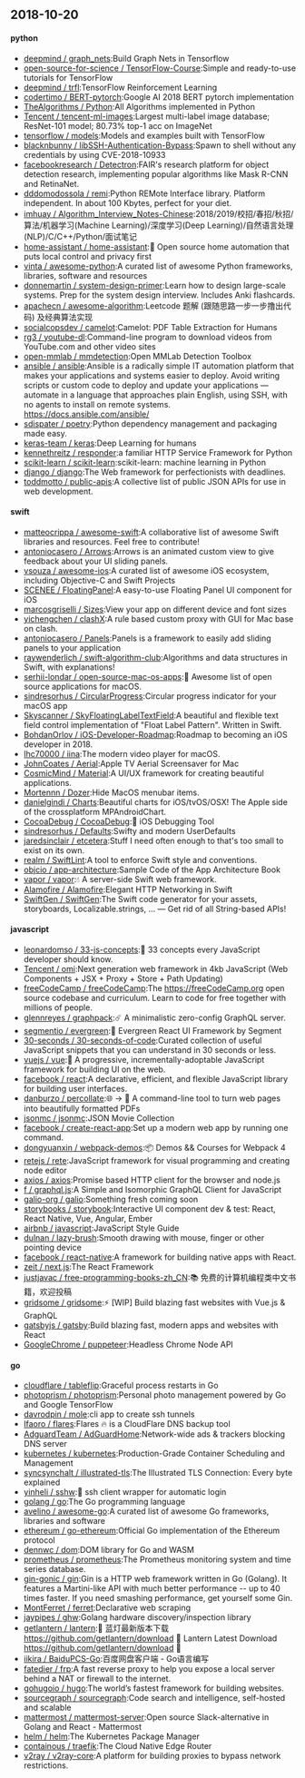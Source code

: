 ## 2018-10-20

#### python
* [deepmind / graph_nets](https://github.com/deepmind/graph_nets):Build Graph Nets in Tensorflow
* [open-source-for-science / TensorFlow-Course](https://github.com/open-source-for-science/TensorFlow-Course):Simple and ready-to-use tutorials for TensorFlow
* [deepmind / trfl](https://github.com/deepmind/trfl):TensorFlow Reinforcement Learning
* [codertimo / BERT-pytorch](https://github.com/codertimo/BERT-pytorch):Google AI 2018 BERT pytorch implementation
* [TheAlgorithms / Python](https://github.com/TheAlgorithms/Python):All Algorithms implemented in Python
* [Tencent / tencent-ml-images](https://github.com/Tencent/tencent-ml-images):Largest multi-label image database; ResNet-101 model; 80.73% top-1 acc on ImageNet
* [tensorflow / models](https://github.com/tensorflow/models):Models and examples built with TensorFlow
* [blacknbunny / libSSH-Authentication-Bypass](https://github.com/blacknbunny/libSSH-Authentication-Bypass):Spawn to shell without any credentials by using CVE-2018-10933
* [facebookresearch / Detectron](https://github.com/facebookresearch/Detectron):FAIR's research platform for object detection research, implementing popular algorithms like Mask R-CNN and RetinaNet.
* [dddomodossola / remi](https://github.com/dddomodossola/remi):Python REMote Interface library. Platform independent. In about 100 Kbytes, perfect for your diet.
* [imhuay / Algorithm_Interview_Notes-Chinese](https://github.com/imhuay/Algorithm_Interview_Notes-Chinese):2018/2019/校招/春招/秋招/算法/机器学习(Machine Learning)/深度学习(Deep Learning)/自然语言处理(NLP)/C/C++/Python/面试笔记
* [home-assistant / home-assistant](https://github.com/home-assistant/home-assistant):🏡
Open source home automation that puts local control and privacy first
* [vinta / awesome-python](https://github.com/vinta/awesome-python):A curated list of awesome Python frameworks, libraries, software and resources
* [donnemartin / system-design-primer](https://github.com/donnemartin/system-design-primer):Learn how to design large-scale systems. Prep for the system design interview. Includes Anki flashcards.
* [apachecn / awesome-algorithm](https://github.com/apachecn/awesome-algorithm):Leetcode 题解 (跟随思路一步一步撸出代码) 及经典算法实现
* [socialcopsdev / camelot](https://github.com/socialcopsdev/camelot):Camelot: PDF Table Extraction for Humans
* [rg3 / youtube-dl](https://github.com/rg3/youtube-dl):Command-line program to download videos from YouTube.com and other video sites
* [open-mmlab / mmdetection](https://github.com/open-mmlab/mmdetection):Open MMLab Detection Toolbox
* [ansible / ansible](https://github.com/ansible/ansible):Ansible is a radically simple IT automation platform that makes your applications and systems easier to deploy. Avoid writing scripts or custom code to deploy and update your applications — automate in a language that approaches plain English, using SSH, with no agents to install on remote systems. https://docs.ansible.com/ansible/
* [sdispater / poetry](https://github.com/sdispater/poetry):Python dependency management and packaging made easy.
* [keras-team / keras](https://github.com/keras-team/keras):Deep Learning for humans
* [kennethreitz / responder](https://github.com/kennethreitz/responder):a familiar HTTP Service Framework for Python
* [scikit-learn / scikit-learn](https://github.com/scikit-learn/scikit-learn):scikit-learn: machine learning in Python
* [django / django](https://github.com/django/django):The Web framework for perfectionists with deadlines.
* [toddmotto / public-apis](https://github.com/toddmotto/public-apis):A collective list of public JSON APIs for use in web development.

#### swift
* [matteocrippa / awesome-swift](https://github.com/matteocrippa/awesome-swift):A collaborative list of awesome Swift libraries and resources. Feel free to contribute!
* [antoniocasero / Arrows](https://github.com/antoniocasero/Arrows):Arrows is an animated custom view to give feedback about your UI sliding panels.
* [vsouza / awesome-ios](https://github.com/vsouza/awesome-ios):A curated list of awesome iOS ecosystem, including Objective-C and Swift Projects
* [SCENEE / FloatingPanel](https://github.com/SCENEE/FloatingPanel):A easy-to-use Floating Panel UI component for iOS
* [marcosgriselli / Sizes](https://github.com/marcosgriselli/Sizes):View your app on different device and font sizes
* [yichengchen / clashX](https://github.com/yichengchen/clashX):A rule based custom proxy with GUI for Mac base on clash.
* [antoniocasero / Panels](https://github.com/antoniocasero/Panels):Panels is a framework to easily add sliding panels to your application
* [raywenderlich / swift-algorithm-club](https://github.com/raywenderlich/swift-algorithm-club):Algorithms and data structures in Swift, with explanations!
* [serhii-londar / open-source-mac-os-apps](https://github.com/serhii-londar/open-source-mac-os-apps):🚀
Awesome list of open source applications for macOS.
* [sindresorhus / CircularProgress](https://github.com/sindresorhus/CircularProgress):Circular progress indicator for your macOS app
* [Skyscanner / SkyFloatingLabelTextField](https://github.com/Skyscanner/SkyFloatingLabelTextField):A beautiful and flexible text field control implementation of "Float Label Pattern". Written in Swift.
* [BohdanOrlov / iOS-Developer-Roadmap](https://github.com/BohdanOrlov/iOS-Developer-Roadmap):Roadmap to becoming an iOS developer in 2018.
* [lhc70000 / iina](https://github.com/lhc70000/iina):The modern video player for macOS.
* [JohnCoates / Aerial](https://github.com/JohnCoates/Aerial):Apple TV Aerial Screensaver for Mac
* [CosmicMind / Material](https://github.com/CosmicMind/Material):A UI/UX framework for creating beautiful applications.
* [Mortennn / Dozer](https://github.com/Mortennn/Dozer):Hide MacOS menubar items.
* [danielgindi / Charts](https://github.com/danielgindi/Charts):Beautiful charts for iOS/tvOS/OSX! The Apple side of the crossplatform MPAndroidChart.
* [CocoaDebug / CocoaDebug](https://github.com/CocoaDebug/CocoaDebug):🚀
iOS Debugging Tool
* [sindresorhus / Defaults](https://github.com/sindresorhus/Defaults):Swifty and modern UserDefaults
* [jaredsinclair / etcetera](https://github.com/jaredsinclair/etcetera):Stuff I need often enough to that's too small to exist on its own.
* [realm / SwiftLint](https://github.com/realm/SwiftLint):A tool to enforce Swift style and conventions.
* [objcio / app-architecture](https://github.com/objcio/app-architecture):Sample Code of the App Architecture Book
* [vapor / vapor](https://github.com/vapor/vapor):💧
A server-side Swift web framework.
* [Alamofire / Alamofire](https://github.com/Alamofire/Alamofire):Elegant HTTP Networking in Swift
* [SwiftGen / SwiftGen](https://github.com/SwiftGen/SwiftGen):The Swift code generator for your assets, storyboards, Localizable.strings, … — Get rid of all String-based APIs!

#### javascript
* [leonardomso / 33-js-concepts](https://github.com/leonardomso/33-js-concepts):📜
33 concepts every JavaScript developer should know.
* [Tencent / omi](https://github.com/Tencent/omi):Next generation web framework in 4kb JavaScript (Web Components + JSX + Proxy + Store + Path Updating)
* [freeCodeCamp / freeCodeCamp](https://github.com/freeCodeCamp/freeCodeCamp):The https://freeCodeCamp.org open source codebase and curriculum. Learn to code for free together with millions of people.
* [glennreyes / graphpack](https://github.com/glennreyes/graphpack):☄️
A minimalistic zero-config GraphQL server.
* [segmentio / evergreen](https://github.com/segmentio/evergreen):🌲
Evergreen React UI Framework by Segment
* [30-seconds / 30-seconds-of-code](https://github.com/30-seconds/30-seconds-of-code):Curated collection of useful JavaScript snippets that you can understand in 30 seconds or less.
* [vuejs / vue](https://github.com/vuejs/vue):🖖
A progressive, incrementally-adoptable JavaScript framework for building UI on the web.
* [facebook / react](https://github.com/facebook/react):A declarative, efficient, and flexible JavaScript library for building user interfaces.
* [danburzo / percollate](https://github.com/danburzo/percollate):🌐
→
📖
A command-line tool to turn web pages into beautifully formatted PDFs
* [jsonmc / jsonmc](https://github.com/jsonmc/jsonmc):JSON Movie Collection
* [facebook / create-react-app](https://github.com/facebook/create-react-app):Set up a modern web app by running one command.
* [dongyuanxin / webpack-demos](https://github.com/dongyuanxin/webpack-demos):📦
Demos && Courses for Webpack 4
* [retejs / rete](https://github.com/retejs/rete):JavaScript framework for visual programming and creating node editor
* [axios / axios](https://github.com/axios/axios):Promise based HTTP client for the browser and node.js
* [f / graphql.js](https://github.com/f/graphql.js):A Simple and Isomorphic GraphQL Client for JavaScript
* [galio-org / galio](https://github.com/galio-org/galio):Something fresh coming soon
* [storybooks / storybook](https://github.com/storybooks/storybook):Interactive UI component dev & test: React, React Native, Vue, Angular, Ember
* [airbnb / javascript](https://github.com/airbnb/javascript):JavaScript Style Guide
* [dulnan / lazy-brush](https://github.com/dulnan/lazy-brush):Smooth drawing with mouse, finger or other pointing device
* [facebook / react-native](https://github.com/facebook/react-native):A framework for building native apps with React.
* [zeit / next.js](https://github.com/zeit/next.js):The React Framework
* [justjavac / free-programming-books-zh_CN](https://github.com/justjavac/free-programming-books-zh_CN):📚
免费的计算机编程类中文书籍，欢迎投稿
* [gridsome / gridsome](https://github.com/gridsome/gridsome):⚡️
[WIP] Build blazing fast websites with Vue.js & GraphQL
* [gatsbyjs / gatsby](https://github.com/gatsbyjs/gatsby):Build blazing fast, modern apps and websites with React
* [GoogleChrome / puppeteer](https://github.com/GoogleChrome/puppeteer):Headless Chrome Node API

#### go
* [cloudflare / tableflip](https://github.com/cloudflare/tableflip):Graceful process restarts in Go
* [photoprism / photoprism](https://github.com/photoprism/photoprism):Personal photo management powered by Go and Google TensorFlow
* [davrodpin / mole](https://github.com/davrodpin/mole):cli app to create ssh tunnels
* [lfaoro / flares](https://github.com/lfaoro/flares):Flares
🔥
is a CloudFlare DNS backup tool
* [AdguardTeam / AdGuardHome](https://github.com/AdguardTeam/AdGuardHome):Network-wide ads & trackers blocking DNS server
* [kubernetes / kubernetes](https://github.com/kubernetes/kubernetes):Production-Grade Container Scheduling and Management
* [syncsynchalt / illustrated-tls](https://github.com/syncsynchalt/illustrated-tls):The Illustrated TLS Connection: Every byte explained
* [yinheli / sshw](https://github.com/yinheli/sshw):🐝
ssh client wrapper for automatic login
* [golang / go](https://github.com/golang/go):The Go programming language
* [avelino / awesome-go](https://github.com/avelino/awesome-go):A curated list of awesome Go frameworks, libraries and software
* [ethereum / go-ethereum](https://github.com/ethereum/go-ethereum):Official Go implementation of the Ethereum protocol
* [dennwc / dom](https://github.com/dennwc/dom):DOM library for Go and WASM
* [prometheus / prometheus](https://github.com/prometheus/prometheus):The Prometheus monitoring system and time series database.
* [gin-gonic / gin](https://github.com/gin-gonic/gin):Gin is a HTTP web framework written in Go (Golang). It features a Martini-like API with much better performance -- up to 40 times faster. If you need smashing performance, get yourself some Gin.
* [MontFerret / ferret](https://github.com/MontFerret/ferret):Declarative web scraping
* [jaypipes / ghw](https://github.com/jaypipes/ghw):Golang hardware discovery/inspection library
* [getlantern / lantern](https://github.com/getlantern/lantern):🔴
蓝灯最新版本下载 https://github.com/getlantern/download
🔴
Lantern Latest Download https://github.com/getlantern/download
🔴
* [iikira / BaiduPCS-Go](https://github.com/iikira/BaiduPCS-Go):百度网盘客户端 - Go语言编写
* [fatedier / frp](https://github.com/fatedier/frp):A fast reverse proxy to help you expose a local server behind a NAT or firewall to the internet.
* [gohugoio / hugo](https://github.com/gohugoio/hugo):The world’s fastest framework for building websites.
* [sourcegraph / sourcegraph](https://github.com/sourcegraph/sourcegraph):Code search and intelligence, self-hosted and scalable
* [mattermost / mattermost-server](https://github.com/mattermost/mattermost-server):Open source Slack-alternative in Golang and React - Mattermost
* [helm / helm](https://github.com/helm/helm):The Kubernetes Package Manager
* [containous / traefik](https://github.com/containous/traefik):The Cloud Native Edge Router
* [v2ray / v2ray-core](https://github.com/v2ray/v2ray-core):A platform for building proxies to bypass network restrictions.
